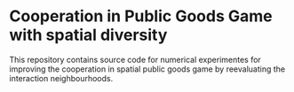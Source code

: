 # Cooperation in Public Goods Game with spatial diversity

This repository contains source code for numerical experimentes for improving the cooperation in spatial public goods game by reevaluating the interaction neighbourhoods.
